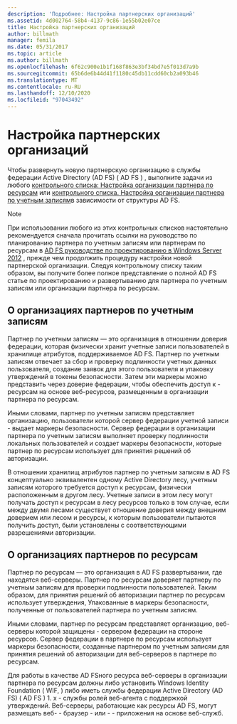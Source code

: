```yaml
---
description: 'Подробнее: Настройка партнерских организаций'
ms.assetid: 4d002764-58b4-4137-9c86-1e55b02e07ce
title: Настройка партнерских организаций
author: billmath
manager: femila
ms.date: 05/31/2017
ms.topic: article
ms.author: billmath
ms.openlocfilehash: 6f62c900e1b1f168f863e3bf34bd7e5f013d7a9b
ms.sourcegitcommit: 65b6de6b44d41f1180c45db11cdd60cb2a093b46
ms.translationtype: MT
ms.contentlocale: ru-RU
ms.lasthandoff: 12/10/2020
ms.locfileid: "97043492"
---
```

# <a name="configuring-partner-organizations"></a>Настройка партнерских организаций

Чтобы развернуть новую партнерскую организацию в службы федерации Active Directory (AD FS) \( AD FS \) , выполните задачи из любого [контрольного списка: Настройка организации партнера по ресурсам](Checklist--Configuring-the-Resource-Partner-Organization.md) или [контрольного списка. Настройка организации партнера по учетным записям](Checklist--Configuring-the-Account-Partner-Organization.md)в зависимости от структуры AD FS.

> [!NOTE]
> При использовании любого из этих контрольных списков настоятельно рекомендуется сначала прочитать ссылки на руководство по планированию партнера по учетным записям или партнерам по ресурсам в [AD FS руководстве по проектированию в Windows Server 2012](../design/ad-fs-design-guide-in-windows-server-2012.md) , прежде чем продолжить процедуру настройки новой партнерской организации. Следуя контрольному списку таким образом, вы получите более полное представление о полной AD FS статье по проектированию и развертыванию для партнера по учетным записям или организации партнера по ресурсам.

## <a name="about-account-partner-organizations"></a>О организациях партнеров по учетным записям
Партнер по учетным записям — это организация в отношении доверия федерации, которая физически хранит учетные записи пользователей в хранилище атрибутов, поддерживаемое AD FS. Партнер по учетным записям отвечает за сбор и проверку подлинности учетных данных пользователя, создание заявок для этого пользователя и упаковку утверждений в токены безопасности. Затем эти маркеры можно представить через доверие федерации, чтобы обеспечить доступ к \- ресурсам на основе веб-ресурсов, размещенным в организации партнера по ресурсам.

Иными словами, партнер по учетным записям представляет организацию, пользователи которой сервер федерации учетной записи \- выдает маркеры безопасности. Сервер федерации в организации партнера по учетным записям выполняет проверку подлинности локальных пользователей и создает маркеры безопасности, которые партнер по ресурсам использует для принятия решений об авторизации.

В отношении хранилищ атрибутов партнер по учетным записям в AD FS концептуально эквивалентен одному Active Directory лесу, учетным записям которого требуется доступ к ресурсам, физически расположенным в другом лесу. Учетные записи в этом лесу могут получать доступ к ресурсам в лесу ресурсов только в том случае, если между двумя лесами существует отношение доверия между внешним доверием или лесом и ресурсы, к которым пользователи пытаются получить доступ, были установлены с соответствующими разрешениями авторизации.

## <a name="about-resource-partner-organizations"></a>О организациях партнеров по ресурсам
Партнер по ресурсам — это организация в AD FS развертывании, где находятся веб-серверы. Партнер по ресурсам доверяет партнеру по учетным записям для проверки подлинности пользователей. Таким образом, для принятия решений об авторизации партнер по ресурсам использует утверждения, Упакованные в маркеры безопасности, полученные от пользователей партнера по учетным записям.

Иными словами, партнер по ресурсам представляет организацию, веб-серверы которой защищены \- сервером федерации на стороне ресурсов. Сервер федерации в партнере по ресурсам использует маркеры безопасности, созданные партнером по учетным записям для принятия решений об авторизации для веб-серверов в партнере по ресурсам.

Для работы в качестве AD FSного ресурса веб-серверы в организации партнера по ресурсам должны либо установить Windows Identity Foundation \( WIF, \) либо иметь службы федерации Active Directory (AD FS) \( AD FS \) 1. x \- службы ролей веб-агента с поддержкой утверждений. Веб-серверы, работающие как ресурсы AD FS, могут размещать веб- \- браузер \- или \- \- приложения на основе веб-служб.

